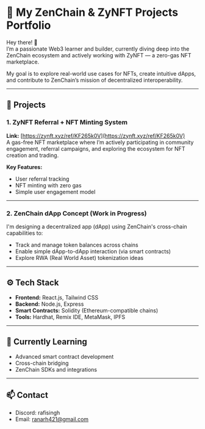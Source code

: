 

# 🧱 My ZenChain & ZyNFT Projects Portfolio

Hey there! 👋  
I’m a passionate Web3 learner and builder, currently diving deep into the ZenChain ecosystem and actively working with ZyNFT — a zero-gas NFT marketplace.

My goal is to explore real-world use cases for NFTs, create intuitive dApps, and contribute to ZenChain’s mission of decentralized interoperability.

---

## 🔗 Projects

### 1. ZyNFT Referral + NFT Minting System

**Link:** [https://zynft.xyz/ref/KF265k0V](https://zynft.xyz/ref/KF265k0V)  
A gas-free NFT marketplace where I’m actively participating in community engagement, referral campaigns, and exploring the ecosystem for NFT creation and trading.

**Key Features:**
- User referral tracking
- NFT minting with zero gas
- Simple user engagement model

---

### 2. ZenChain dApp Concept (Work in Progress)

I'm designing a decentralized app (dApp) using ZenChain's cross-chain capabilities to:
- Track and manage token balances across chains  
- Enable simple dApp-to-dApp interaction (via smart contracts)  
- Explore RWA (Real World Asset) tokenization ideas

---

## ⚙️ Tech Stack

- **Frontend:** React.js, Tailwind CSS
- **Backend:** Node.js, Express
- **Smart Contracts:** Solidity (Ethereum-compatible chains)
- **Tools:** Hardhat, Remix IDE, MetaMask, IPFS

---

## 🧪 Currently Learning

- Advanced smart contract development
- Cross-chain bridging
- ZenChain SDKs and integrations

---

## 📫 Contact

- Discord: rafisingh
- Email: ranarh421@gmail.com
